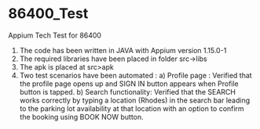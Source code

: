 # 86400_Test
Appium Tech Test for 86400

1. The code has been written in JAVA with Appium version 1.15.0-1
2. The required libraries have been placed in folder src->libs
3. The apk is placed at src>apk
4. Two test scenarios have been automated :
a) Profile page : Verified that the profile page opens up and SIGN IN button appears when Profile button is tapped.
b) Search functionality: Verified that the SEARCH works correctly by typing a location (Rhodes) in the search bar leading to the parking lot availability at that location with an option to confirm the booking using BOOK NOW button.

